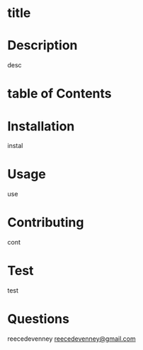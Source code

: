 
  # title

  # Description
  desc

  # table of Contents

  # Installation
  instal

  # Usage
  use

  # Contributing
  cont

  # Test
  test

  # Questions
  reecedevenney
  reecedevenney@gmail.com
